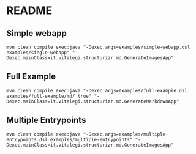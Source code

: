 # README

## Simple webapp

```
mvn clean compile exec:java "-Dexec.args=examples/simple-webapp.dsl examples/single-webapp" "-Dexec.mainClass=it.vitalegi.structurizr.md.GenerateImagesApp"
```

## Full Example

```
mvn clean compile exec:java "-Dexec.args=examples/full-example.dsl examples/full-example/md/ true" "-Dexec.mainClass=it.vitalegi.structurizr.md.GenerateMarkdownApp"
```

## Multiple Entrypoints

```
mvn clean compile exec:java "-Dexec.args=examples/multiple-entrypoints.dsl examples/multiple-entrypoints" "-Dexec.mainClass=it.vitalegi.structurizr.md.GenerateImagesApp"
```